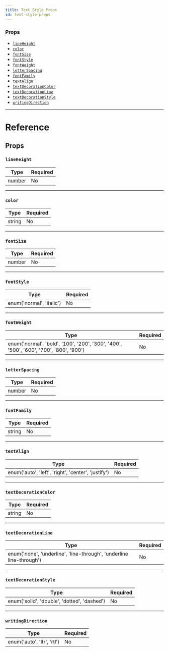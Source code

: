 ```yaml
---
title: Text Style Props
id: text-style-props
---
```


### Props

- [`lineHeight`](text-style-props.md#lineheight)
- [`color`](text-style-props.md#color)
- [`fontSize`](text-style-props.md#fontsize)
- [`fontStyle`](text-style-props.md#fontstyle)
- [`fontWeight`](text-style-props.md#fontweight)
- [`letterSpacing`](text-style-props.md#letterspacing)
- [`fontFamily`](text-style-props.md#fontfamily)
- [`textAlign`](text-style-props.md#textalign)
- [`textDecorationColor`](text-style-props.md#textdecorationcolor)
- [`textDecorationLine`](text-style-props.md#textdecorationline)
- [`textDecorationStyle`](text-style-props.md#textdecorationstyle)
- [`writingDirection`](text-style-props.md#writingdirection)

---

# Reference

## Props

### `lineHeight`

| Type   | Required |
| ------ | -------- |
| number | No       |

---

### `color`

| Type   | Required |
| ------ | -------- |
| string | No       |

---

### `fontSize`

| Type   | Required |
| ------ | -------- |
| number | No       |

---

### `fontStyle`

| Type                     | Required |
| ------------------------ | -------- |
| enum('normal', 'italic') | No       |

---

### `fontWeight`

| Type                                                                                  | Required |
| ------------------------------------------------------------------------------------- | -------- |
| enum('normal', 'bold', '100', '200', '300', '400', '500', '600', '700', '800', '900') | No       |

---

### `letterSpacing`

| Type   | Required |
| ------ | -------- |
| number | No       |

---

### `fontFamily`

| Type   | Required |
| ------ | -------- |
| string | No       |

---

### `textAlign`

| Type                                               | Required |
| -------------------------------------------------- | -------- |
| enum('auto', 'left', 'right', 'center', 'justify') | No       |

---

### `textDecorationColor`

| Type   | Required |
| ------ | -------- |
| string | No       |

---

### `textDecorationLine`

| Type                                                                | Required |
| ------------------------------------------------------------------- | -------- |
| enum('none', 'underline', 'line-through', 'underline line-through') | No       |

---

### `textDecorationStyle`

| Type                                        | Required |
| ------------------------------------------- | -------- |
| enum('solid', 'double', 'dotted', 'dashed') | No       |

---

### `writingDirection`

| Type                       | Required |
| -------------------------- | -------- |
| enum('auto', 'ltr', 'rtl') | No       |
